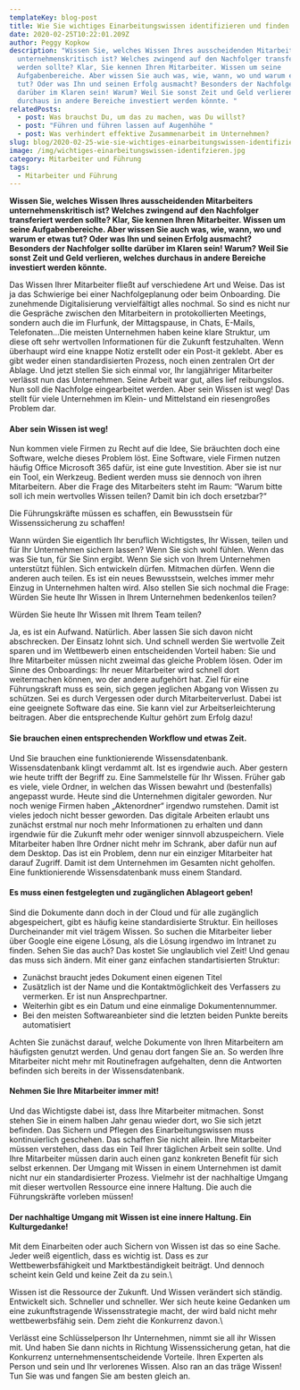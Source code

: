 ```yaml
---
templateKey: blog-post
title: Wie Sie wichtiges Einarbeitungswissen identifizieren und finden
date: 2020-02-25T10:22:01.209Z
author: Peggy Kopkow
description: "Wissen Sie, welches Wissen Ihres ausscheidenden Mitarbeiters
  unternehmenskritisch ist? Welches zwingend auf den Nachfolger transferiert
  werden sollte? Klar, Sie kennen Ihren Mitarbeiter. Wissen um seine
  Aufgabenbereiche. Aber wissen Sie auch was, wie, wann, wo und warum er etwas
  tut? Oder was Ihn und seinen Erfolg ausmacht? Besonders der Nachfolger sollte
  darüber im Klaren sein! Warum? Weil Sie sonst Zeit und Geld verlieren, welches
  durchaus in andere Bereiche investiert werden könnte. "
relatedPosts:
  - post: Was brauchst Du, um das zu machen, was Du willst?
  - post: "Führen und führen lassen auf Augenhöhe "
  - post: Was verhindert effektive Zusammenarbeit im Unternehmen?
slug: blog/2020-02-25-wie-sie-wichtiges-einarbeitungswissen-identifizieren-und-finden
image: /img/wichtiges-einarbeitungswissen-identifzieren.jpg
category: Mitarbeiter und Führung
tags:
  - Mitarbeiter und Führung
---
```

**Wissen Sie, welches Wissen Ihres ausscheidenden Mitarbeiters unternehmenskritisch ist? Welches zwingend auf den Nachfolger transferiert werden sollte? Klar, Sie kennen Ihren Mitarbeiter. Wissen um seine Aufgabenbereiche. Aber wissen Sie auch was, wie, wann, wo und warum er etwas tut? Oder was Ihn und seinen Erfolg ausmacht? Besonders der Nachfolger sollte darüber im Klaren sein! Warum? Weil Sie sonst Zeit und Geld verlieren, welches durchaus in andere Bereiche investiert werden könnte.** 

Das Wissen Ihrer Mitarbeiter fließt auf verschiedene Art und Weise. Das ist ja das Schwierige bei einer Nachfolgeplanung oder beim Onboarding. Die zunehmende Digitalisierung vervielfältigt alles nochmal. So sind es nicht nur die Gespräche zwischen den Mitarbeitern in protokollierten Meetings, sondern auch die im Flurfunk, der Mittagspause, in Chats, E-Mails, Telefonaten…Die meisten Unternehmen haben keine klare Struktur, um diese oft sehr wertvollen Informationen für die Zukunft festzuhalten. Wenn überhaupt wird eine knappe Notiz erstellt oder ein Post-it geklebt. Aber es gibt weder einen standardisierten Prozess, noch einen zentralen Ort der Ablage. Und jetzt stellen Sie sich einmal vor, Ihr langjähriger Mitarbeiter verlässt nun das Unternehmen. Seine Arbeit war gut, alles lief reibungslos. Nun soll die Nachfolge eingearbeitet werden. Aber sein Wissen ist weg! Das stellt für viele Unternehmen im Klein- und Mittelstand ein riesengroßes Problem dar.

#### Aber sein Wissen ist weg!

Nun kommen viele Firmen zu Recht auf die Idee, Sie bräuchten doch eine Software, welche dieses Problem löst. Eine Software, viele Firmen nutzen häufig Office Microsoft 365 dafür, ist eine gute Investition. Aber sie ist nur ein Tool, ein Werkzeug. Bedient werden muss sie dennoch von ihren Mitarbeitern.  Aber die Frage des Mitarbeiters steht im Raum: “Warum bitte soll ich mein wertvolles Wissen teilen? Damit bin ich doch ersetzbar?“ 

Die Führungskräfte müssen es schaffen, ein Bewusstsein für Wissenssicherung zu schaffen!

Wann würden Sie eigentlich Ihr beruflich Wichtigstes, Ihr Wissen, teilen und für Ihr Unternehmen sichern lassen? Wenn Sie sich wohl fühlen. Wenn das was Sie tun, für Sie Sinn ergibt. Wenn Sie sich von Ihrem Unternehmen unterstützt fühlen. Sich entwickeln dürfen. Mitmachen dürfen. Wenn die anderen auch teilen. Es ist ein neues Bewusstsein, welches immer mehr Einzug in Unternehmen halten wird. Also stellen Sie sich nochmal die Frage: Würden Sie heute Ihr Wissen in Ihrem Unternehmen bedenkenlos teilen?

Würden Sie heute Ihr Wissen mit Ihrem Team teilen?

Ja, es ist ein Aufwand. Natürlich. Aber lassen Sie sich davon nicht abschrecken. Der Einsatz lohnt sich. Und schnell werden Sie wertvolle Zeit sparen und im Wettbewerb einen entscheidenden Vorteil haben: Sie und Ihre Mitarbeiter müssen nicht zweimal das gleiche Problem lösen. Oder im Sinne des Onboardings: Ihr neuer Mitarbeiter wird schnell dort weitermachen können, wo der andere aufgehört hat. Ziel für eine Führungskraft muss es sein, sich gegen jeglichen Abgang von Wissen zu schützen. Sei es durch Vergessen oder durch Mitarbeiterverlust. Dabei ist eine geeignete Software das eine. Sie kann viel zur Arbeitserleichterung beitragen. Aber die entsprechende Kultur gehört zum Erfolg dazu!

#### Sie brauchen einen entsprechenden Workflow und etwas Zeit.

Und Sie brauchen eine funktionierende Wissensdatenbank. Wissensdatenbank klingt verdammt alt. Ist es irgendwie auch. Aber gestern wie heute trifft der Begriff zu. Eine Sammelstelle für Ihr Wissen. Früher gab es viele, viele Ordner, in welchen das Wissen bewahrt und (bestenfalls) angepasst wurde. Heute sind die Unternehmen digitaler geworden. Nur noch wenige Firmen haben „Aktenordner“ irgendwo rumstehen. Damit ist vieles jedoch nicht besser geworden. Das digitale Arbeiten erlaubt uns zunächst erstmal nur noch mehr Informationen zu erhalten und dann irgendwie für die Zukunft mehr oder weniger sinnvoll  abzuspeichern. Viele Mitarbeiter haben Ihre Ordner nicht mehr im Schrank, aber dafür nun auf dem Desktop. Das ist ein Problem, denn nur ein einziger Mitarbeiter hat darauf Zugriff. Damit ist dem Unternehmen im Gesamten nicht geholfen. Eine funktionierende Wissensdatenbank muss einem Standard.

#### Es muss einen festgelegten und zugänglichen Ablageort geben!

Sind die Dokumente dann doch in der Cloud und für alle zugänglich abgespeichert, gibt es häufig keine standardisierte Struktur. Ein heilloses Durcheinander mit viel trägem Wissen. So suchen die Mitarbeiter lieber über Google eine eigene Lösung, als die Lösung irgendwo im Intranet zu finden. Sehen Sie das auch? Das kostet Sie unglaublich viel Zeit! Und genau das muss sich ändern. Mit einer ganz einfachen standartisierten Struktur:

* Zunächst braucht jedes Dokument einen eigenen Titel
* Zusätzlich ist der Name und die Kontaktmöglichkeit des Verfassers zu vermerken. Er ist nun Ansprechpartner. 
* Weiterhin gibt es ein Datum und eine einmalige Dokumentennummer.
* Bei den meisten Softwareanbieter sind die letzten beiden Punkte bereits automatisiert

Achten Sie zunächst darauf, welche Dokumente von Ihren Mitarbeitern am häufigsten genutzt werden. Und genau dort fangen Sie an. So werden Ihre Mitarbeiter nicht mehr mit Routinefragen aufgehalten, denn die Antworten befinden sich bereits in der Wissensdatenbank.

#### Nehmen Sie Ihre Mitarbeiter immer mit!

Und das Wichtigste dabei ist, dass Ihre Mitarbeiter mitmachen. Sonst stehen Sie in einem halben Jahr genau wieder dort, wo Sie sich jetzt befinden. Das Sichern und Pflegen des Einarbeitungswissen muss kontinuierlich geschehen. Das schaffen Sie nicht allein. Ihre Mitarbeiter müssen verstehen, dass das ein Teil Ihrer täglichen Arbeit sein sollte. Und Ihre Mitarbeiter müssen darin auch einen ganz konkreten Benefit für sich selbst erkennen. Der Umgang mit Wissen in einem Unternehmen ist damit nicht nur ein standardisierter Prozess. Vielmehr ist der nachhaltige Umgang mit dieser wertvollen Ressource eine innere Haltung. Die auch die Führungskräfte vorleben müssen!

#### Der nachhaltige Umgang mit Wissen ist eine innere Haltung. Ein Kulturgedanke!

Mit dem Einarbeiten oder auch Sichern von Wissen ist das so eine Sache. Jeder weiß eigentlich, dass es wichtig ist. Dass es zur Wettbewerbsfähigkeit und Marktbeständigkeit beiträgt. Und dennoch scheint kein Geld und keine Zeit da zu sein.\

Wissen ist die Ressource der Zukunft. Und Wissen verändert sich ständig. Entwickelt sich. Schneller und schneller. Wer sich heute keine Gedanken um eine zukunftstragende Wissensstrategie macht, der wird bald nicht mehr wettbewerbsfähig sein. Dem zieht die Konkurrenz davon.\

Verlässt eine Schlüsselperson Ihr Unternehmen, nimmt sie all ihr Wissen mit. Und haben Sie dann nichts in Richtung Wissenssicherung getan, hat die Konkurrenz unternehmensentscheidende Vorteile. Ihren Experten als Person und sein und Ihr verlorenes Wissen. Also ran an das träge Wissen! Tun Sie was und fangen Sie am besten gleich an.
